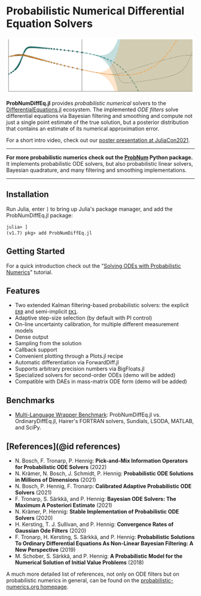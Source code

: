 # Probabilistic Numerical Differential Equation Solvers


![Banner](https://raw.githubusercontent.com/nathanaelbosch/ProbNumDiffEq.jl/main/examples/banner.svg)


__ProbNumDiffEq.jl__ provides _probabilistic numerical_ solvers to the
[DifferentialEquations.jl](https://diffeq.sciml.ai/stable/) ecosystem.
The implemented _ODE filters_ solve differential equations via Bayesian filtering and smoothing and compute not just a single point estimate of the true solution, but a posterior distribution that contains an estimate of its numerical approximation error.

For a short intro video, check out our [poster presentation at JuliaCon2021](https://www.youtube.com/watch?v=EMFl6ytP3iQ).


---

__For more probabilistic numerics check out the [ProbNum](https://probnum.readthedocs.io/en/latest/) Python package.__
It implements probabilistic ODE solvers, but also probabilistic linear solvers, Bayesian quadrature, and many filtering and smoothing implementations.

---



## Installation
Run Julia, enter `]` to bring up Julia's package manager, and add the ProbNumDiffEq.jl package:
```
julia> ]
(v1.7) pkg> add ProbNumDiffEq.jl
```

## Getting Started
For a quick introduction check out the "[Solving ODEs with Probabilistic Numerics](@ref)" tutorial.


## Features
- Two extended Kalman filtering-based probabilistic solvers: the explicit [`EK0`](@ref) and semi-implicit [`EK1`](@ref).
- Adaptive step-size selection (by default with PI control)
- On-line uncertainty calibration, for multiple different measurement models
- Dense output
- Sampling from the solution
- Callback support
- Convenient plotting through a Plots.jl recipe
- Automatic differentiation via ForwardDiff.jl
- Supports arbitrary precision numbers via BigFloats.jl
- Specialized solvers for second-order ODEs (demo will be added)
- Compatible with DAEs in mass-matrix ODE form (demo will be added)

## Benchmarks
- [Multi-Language Wrapper Benchmark](https://github.com/nathanaelbosch/ProbNumDiffEq.jl/blob/benchmarks/benchmarks/multi-language-wrappers.ipynb):
  ProbNumDiffEq.jl vs. OrdinaryDiffEq.jl, Hairer's FORTRAN solvers, Sundials, LSODA, MATLAB, and SciPy.

## [References](@id references)
- N. Bosch, F. Tronarp, P. Hennig: **Pick-and-Mix Information Operators for Probabilistic ODE Solvers** (2022)
- N. Krämer, N. Bosch, J. Schmidt, P. Hennig: **Probabilistic ODE Solutions in Millions of Dimensions** (2021)
- N. Bosch, P. Hennig, F. Tronarp: **Calibrated Adaptive Probabilistic ODE Solvers** (2021)
- F. Tronarp, S. Särkkä, and P. Hennig: **Bayesian ODE Solvers: The Maximum A Posteriori Estimate** (2021)
- N. Krämer, P. Hennig: **Stable Implementation of Probabilistic ODE Solvers** (2020)
- H. Kersting, T. J. Sullivan, and P. Hennig: **Convergence Rates of Gaussian Ode Filters** (2020)
- F. Tronarp, H. Kersting, S. Särkkä, and P. Hennig: **Probabilistic Solutions To Ordinary Differential Equations As Non-Linear Bayesian Filtering: A New Perspective** (2019)
- M. Schober, S. Särkkä, and P. Hennig: **A Probabilistic Model for the Numerical Solution of Initial Value Problems** (2018)

A much more detailed list of references, not only on ODE filters but on probabilistic numerics in general, can be found on the [probabilistic-numerics.org homepage](https://www.probabilistic-numerics.org/research/general/).
